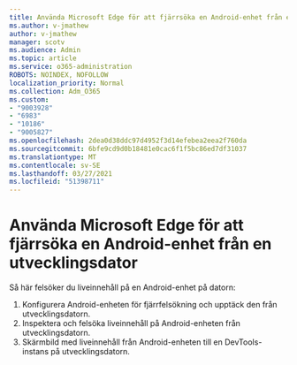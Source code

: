 ```yaml
---
title: Använda Microsoft Edge för att fjärrsöka en Android-enhet från en utvecklingsdator
ms.author: v-jmathew
author: v-jmathew
manager: scotv
ms.audience: Admin
ms.topic: article
ms.service: o365-administration
ROBOTS: NOINDEX, NOFOLLOW
localization_priority: Normal
ms.collection: Adm_O365
ms.custom:
- "9003928"
- "6983"
- "10186"
- "9005827"
ms.openlocfilehash: 2dea0d38ddc97d4952f3d14efebea2eea2f760da
ms.sourcegitcommit: 6bfe9cd9d0b18481e0cac6f1f5bc86ed7df31037
ms.translationtype: MT
ms.contentlocale: sv-SE
ms.lasthandoff: 03/27/2021
ms.locfileid: "51398711"
---
```

# <a name="use-microsoft-edge-to-remotely-debug-an-android-device-from-a-development-computer"></a>Använda Microsoft Edge för att fjärrsöka en Android-enhet från en utvecklingsdator

Så här felsöker du liveinnehåll på en Android-enhet på datorn:

1. Konfigurera Android-enheten för fjärrfelsökning och upptäck den från utvecklingsdatorn.
2. Inspektera och felsöka liveinnehåll på Android-enheten från utvecklingsdatorn.
3. Skärmbild med liveinnehåll från Android-enheten till en DevTools-instans på utvecklingsdatorn.
